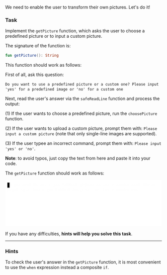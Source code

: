 We need to enable the user to transform their own pictures. Let's do it!

### Task

Implement the `getPicture` function, which asks the user to choose a predefined picture or to input a custom picture.

<div class="hint" title="Click me to see the signature of the getPicture function">

The signature of the function is:
```kotlin
fun getPicture(): String
```
</div>

This function should work as follows:

First of all, ask this question: 
```text
Do you want to use a predefined picture or a custom one? Please input 'yes' for a predefined image or 'no' for a custom one
```

Next, read the user's answer via the `safeReadLine` function and process the output:

(1) If the user wants to choose a predefined picture, run the `choosePicture` function.

(2) If the user wants to upload a custom picture, prompt them with: `Please input a custom picture` (note that only single-line images are supported).

(3) If the user typee an incorrect command, prompt them with: `Please input 'yes' or 'no'`.

**Note**: to avoid typos, just copy the text from here and paste it into your code.

The `getPicture` function should work as follows:

![`getPicture` function work](../../utils/src/main/resources/images/part1/almost.done/get_picture.gif "`getPicture` function work")

If you have any difficulties, **hints will help you solve this task**.

----

### Hints

<div class="hint" title="Click me to get a code style hint">

To check the user's answer in the `getPicture` function, 
it is most convenient to use the `when` expression instead a composite `if`.
</div>
